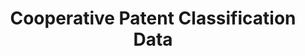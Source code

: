 ---
layout: default
bigquery: https://console.cloud.google.com/bigquery?p=patents-public-data&d=cpc&page=dataset
citation: '“Cooperative Patent Classification” by the EPO and USPTO, for public use. '
contributors: EPO, USPTO
cost: None
description: Cooperative Patent Classification Data contains the scheme and definitions
  of the Cooperative Patent Classification system for classifying patent documents.
  The CPC is the result of a partnership between the EPO and the USPTO in their joint
  effort to develop a common, internationally compatible classification system for
  technical documents, in particular patent publications, which will be used by both
  offices in the patent granting process
documentation: https://www.cooperativepatentclassification.org/cpcSchemeAndDefinitions
last_edit: 04/10/2022, 03:56:54
location: https://www.cooperativepatentclassification.org/index
maintained_by: USPTO, EPO
schema_fields:
- breakdown_code
- childGroups
- child_groups
- residualReferences
- not_allocatable
- informativeReferences
- breakdownCode
- glossary
- notAllocatable
- applicationReferences
- application_references
- symbol
- parents
- title_part
- ipcConcordant
- limiting_references
- definition
- dateRevised
- limitingReferences
- residual_references
- sizeCache
- children
- informative_references
- status
- titleFull
- level
- date_revised
- ipc_concordant
- additional_only
- synonyms
- title_full
- titlePart
shortname: cooperative_patent_classification
tags:
- patents
- science
title: Cooperative Patent Classification Data
uuid: 984374a7-16e9-4b35-9445-458daceb01bf
---